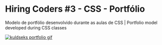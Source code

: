 # Hiring Coders #3 - CSS - Portfólio 
Modelo de portfólio desenvolvido durante as aulas de CSS | Portfolio model developed during CSS classes

<a href="(https://imgur.com/BychxC3"><img src="https://i.imgur.com/BychxC3.gif" title="kuldseks portfolio gif" /></a>
